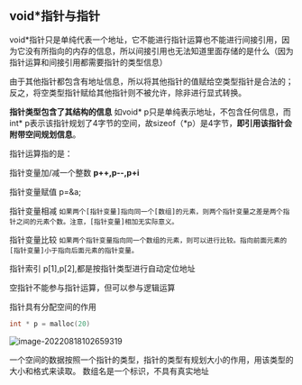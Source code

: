 ## void*指针与指针

void*指针只是单纯代表一个地址，它不能进行指针运算也不能进行间接引用，因为它没有所指向的内存的信息，所以间接引用也无法知道里面存储的是什么（因为指针运算和间接引用都需要指针的类型信息）

由于其他指针都包含有地址信息，所以将其他指针的值赋给空类型指针是合法的；反之，将空类型指针赋给其他指针则不被允许，除非进行显式转换。

**指针类型包含了其结构的信息** 如void* p只是单纯表示地址，不包含任何信息，而int* p表示该指针规划了4字节的空间，故sizeof（*p）是4字节，**即引用该指针会附带空间规划信息**。





指针运算指的是：

 指针变量加/减一个整数 **p++,p--,p+i**

指针变量赋值  p=&a;

指针变量相减   `如果两个[指针变量]指向同一个[数组]的元素，则两个指针变量之差是两个指针之间的元素个数。注意，[指针变量]相加无实际意义。`

指针变量比较 `如果两个指针变量指向同一个数组的元素，则可以进行比较。指向前面元素的[指针变量]小于指向后面元素的指针变量。`

指针索引  p[1],p[2],都是按指针类型进行自动定位地址



空指针不能参与指针运算，但可以参与逻辑运算









指针具有分配空间的作用

```c
int * p = malloc(20)
```

![image-20220818102659319](D:/TYPIC/image-20220818102659319.png)

一个空间的数据按照一个指针的类型，指针的类型有规划大小的作用，用该类型的大小和格式来读取。
数组名是一个标识，不具有真实地址

 